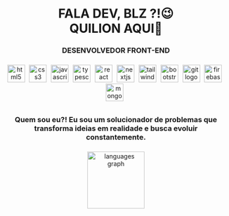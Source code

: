 <h1 align="center">FALA DEV, BLZ ?!😉 <br>QUILION AQUI👋</h1>

###

<h3 align="center">DESENVOLVEDOR FRONT-END</h3>

###

<div align="center">
  <img src="https://skillicons.dev/icons?i=html" height="40" alt="html5 logo"  />
  <img width="2" />
  <img src="https://skillicons.dev/icons?i=css" height="40" alt="css3 logo"  />
  <img width="2" />
  <img src="https://skillicons.dev/icons?i=js" height="40" alt="javascript logo"  />
  <img width="2" />
  <img src="https://skillicons.dev/icons?i=ts" height="40" alt="typescript logo"  />
  <img width="2" />
  <img src="https://skillicons.dev/icons?i=react" height="40" alt="react logo"  />
  <img width="2" />
  <img src="https://skillicons.dev/icons?i=nextjs" height="40" alt="nextjs logo"  />
  <img width="2" />
  <img src="https://skillicons.dev/icons?i=tailwind" height="40" alt="tailwindcss logo"  />
  <img width="2" />
  <img src="https://skillicons.dev/icons?i=bootstrap" height="40" alt="bootstrap logo"  />
  <img width="2" />
  <img src="https://skillicons.dev/icons?i=git" height="40" alt="git logo"  />
  <img width="2" />
  <img src="https://skillicons.dev/icons?i=firebase" height="40" alt="firebase logo"  />
  <img width="2" />
<!--   <img src="https://skillicons.dev/icons?i=nodejs" height="40" alt="nodejs logo"  />
  <img width="2" />
  <img src="https://skillicons.dev/icons?i=express" height="40" alt="express logo"  />
  <img width="2" /> -->
  <img src="https://skillicons.dev/icons?i=mongodb" height="40" alt="mongodb logo"  />
  <img width="2" />
<!--   <img src="https://skillicons.dev/icons?i=py" height="40" alt="python logo"  />
  <img width="2" />
  <img src="https://skillicons.dev/icons?i=figma" height="40" alt="figma logo"  />
  <img width="2" />
  <img src="https://skillicons.dev/icons?i=postman" height="40" alt="postman logo"  />
  <img width="2" /> -->
<!--   <img src="https://skillicons.dev/icons?i=supabase" height="40" alt="supabase logo"  /> -->
</div>

###

<h2 align="left"></h2>

###

<h3 align="center">Quem sou eu?! Eu sou um solucionador de problemas que transforma ideias em realidade e busca evoluir constantemente.</h3>

###

<div align="center">
<!--   <a href="https://www.linkedin.com/in/quilion7" target="_blank"><img src="https://raw.githubusercontent.com/maurodesouza/profile-readme-generator/master/src/assets/icons/social/linkedin/default.svg" width="42" height="30" alt="linkedin logo"  /></a>
  <a href="https://www.youtube.com/@quilcode" target="_blank"><img src="https://raw.githubusercontent.com/maurodesouza/profile-readme-generator/master/src/assets/icons/social/youtube/default.svg" width="42" height="30" alt="youtube logo"  /></a>
  <a href="mailto:quilbrub@gmail.com" target="_blank"><img src="https://raw.githubusercontent.com/maurodesouza/profile-readme-generator/master/src/assets/icons/social/gmail/default.svg" width="42" height="30" alt="gmail logo"  /></a> -->
<!--   <a href="https://www.instagram.com/quilion7" target="_blank"><img src="https://raw.githubusercontent.com/maurodesouza/profile-readme-generator/master/src/assets/icons/social/instagram/default.svg" width="42" height="30" alt="instagram logo"  /></a> -->
</div>


<div align="center">
<!--   <img src="https://github-readme-stats-sigma-five.vercel.app/api?username=QuiLion7&hide_title=true&hide_rank=false&show_icons=true&include_all_commits=true&count_private=true&disable_animations=false&theme=radical&locale=pt-br&hide_border=true&order=1" height="130" alt="stats graph"  /> -->
  <img src="https://github-readme-stats-sigma-five.vercel.app/api/top-langs?username=QuiLion7&locale=pt-br&hide_title=true&layout=compact&card_width=320&langs_count=5&theme=radical&hide_border=true&order=2" height="130" alt="languages graph"  />
</div>


